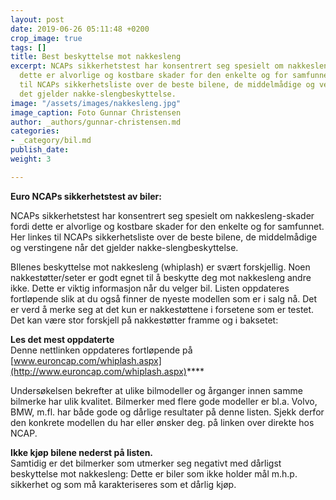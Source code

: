 ```yaml
---
layout: post
date: 2019-06-26 05:11:48 +0200
crop_image: true
tags: []
title: Best beskyttelse mot nakkesleng
excerpt: NCAPs sikkerhetstest har konsentrert seg spesielt om nakkesleng-skader fordi
  dette er alvorlige og kostbare skader for den enkelte og for samfunnet. Her linkes
  til NCAPs sikkerhetsliste over de beste bilene, de middelmådige og verstingene når
  det gjelder nakke-slengbeskyttelse.
image: "/assets/images/nakkesleng.jpg"
image_caption: Foto Gunnar Christensen
author: _authors/gunnar-christensen.md
categories:
- _category/bil.md
publish_date: 
weight: 3

---
```

**Euro NCAPs sikkerhetstest av biler:**

NCAPs sikkerhetstest har konsentrert seg spesielt om nakkesleng-skader fordi dette er alvorlige og kostbare skader for den enkelte og for samfunnet. Her linkes til NCAPs sikkerhetsliste over de beste bilene, de middelmådige og verstingene når det gjelder nakke-slengbeskyttelse.

BIlenes beskyttelse mot nakkesleng (whiplash) er svært forskjellig. Noen nakkestøtter/seter er godt egnet til å beskytte deg mot nakkesleng andre ikke. Dette er viktig informasjon når du velger bil. Listen oppdateres fortløpende slik at du også finner de nyeste modellen som er i salg nå. Det er verd å merke seg at det kun er nakkestøttene i forsetene som er testet. Det kan være stor forskjell på nakkestøtter framme og i baksetet:

**Les det mest oppdaterte**  
Denne nettlinken oppdateres fortløpende på  
[www.euroncap.com/whiplash.aspx](http://www.euroncap.com/whiplash.aspx)****

Undersøkelsen bekrefter at ulike bilmodeller og årganger innen samme bilmerke har ulik kvalitet. Bilmerker med flere gode modeller er bl.a. Volvo, BMW, m.fl. har både gode og dårlige resultater på denne listen. Sjekk derfor den konkrete modellen du har eller ønsker deg. på linken over direkte hos NCAP.

**Ikke kjøp bilene nederst på listen.**  
Samtidig er det bilmerker som utmerker seg negativt med dårligst beskyttelse mot nakkesleng: Dette er biler som ikke holder mål m.h.p. sikkerhet og som må karakteriseres som et dårlig kjøp.